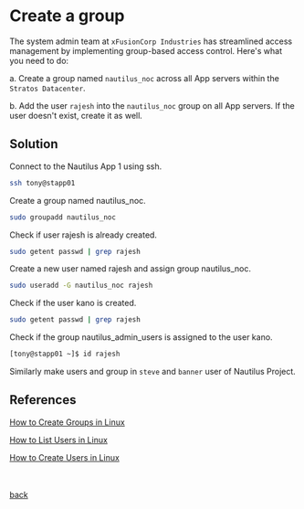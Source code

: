 # Create a group

The system admin team at ```xFusionCorp Industries``` has streamlined access management by implementing group-based access control. Here's what you need to do:



a. Create a group named ```nautilus_noc``` across all App servers within the ```Stratos Datacenter```.


b. Add the user ```rajesh``` into the ```nautilus_noc``` group on all App servers. If the user doesn't exist, create it as well.

## Solution 

Connect to the Nautilus App 1 using ssh.

```sh
ssh tony@stapp01
```

Create a group named nautilus_noc.
```sh
sudo groupadd nautilus_noc
```
Check if user rajesh is already created.
```sh
sudo getent passwd | grep rajesh
```

Create a new user named rajesh and assign group nautilus_noc.
```sh
sudo useradd -G nautilus_noc rajesh
```

Check if the user kano is created.
```sh
sudo getent passwd | grep rajesh
```
Check if the group nautilus_admin_users is assigned to the user kano.
```sh
[tony@stapp01 ~]$ id rajesh
```

Similarly make users and group in ```steve``` and ```banner``` user of Nautilus Project.
## References

[How to Create Groups in Linux](https://linuxize.com/post/how-to-create-groups-in-linux/)

[How to List Users in Linux](https://linuxize.com/post/how-to-list-users-in-linux/)

[How to Create Users in Linux](https://linuxize.com/post/how-to-create-users-in-linux-using-the-useradd-command/)

<br/><br/>
[back](https://github.com/harshitsahu2311/KodeKloud-Engineer-Tasks)  
